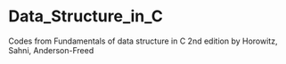 # Data_Structure_in_C
Codes from
Fundamentals of data structure in C 2nd edition 
by Horowitz, Sahni, Anderson-Freed
